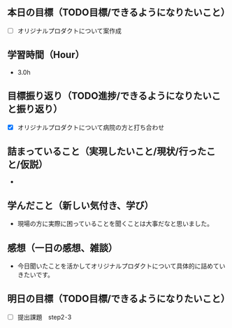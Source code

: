 ## 本日の目標（TODO目標/できるようになりたいこと）
- [ ] オリジナルプロダクトについて案作成
## 学習時間（Hour）
- 3.0h
## 目標振り返り（TODO進捗/できるようになりたいこと振り返り）
- [x] オリジナルプロダクトについて病院の方と打ち合わせ
## 詰まっていること（実現したいこと/現状/行ったこと/仮説）
- 
## 学んだこと（新しい気付き、学び）
- 現場の方に実際に困っていることを聞くことは大事だなと思いました。
## 感想（一日の感想、雑談）
- 今日聞いたことを活かしてオリジナルプロダクトについて具体的に詰めていきたいです。
## 明日の目標（TODO目標/できるようになりたいこと）
- [ ] 提出課題　step2･3
